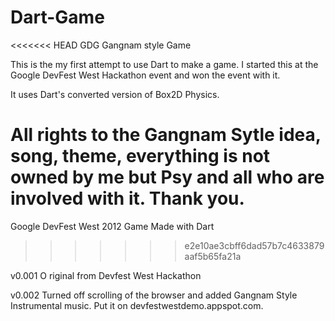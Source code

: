Dart-Game
=========

<<<<<<< HEAD
GDG Gangnam style Game

This is the my first attempt to use Dart to make a game.
I started this at the Google DevFest West Hackathon event and won the event with it.

It uses Dart's converted version of Box2D Physics.

All rights to the Gangnam Sytle idea, song, theme, everything is not owned by me but Psy and all who are involved with it. Thank you.
=======
Google DevFest West 2012 Game Made with Dart
>>>>>>> e2e10ae3cbff6dad57b7c4633879aaf5b65fa21a


v0.001 O
riginal from Devfest West Hackathon

v0.002 
Turned off scrolling of the browser and added Gangnam Style Instrumental music. 
Put it on devfestwestdemo.appspot.com.